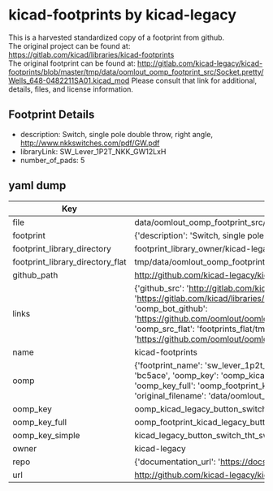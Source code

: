 # kicad-footprints by kicad-legacy  
This is a harvested standardized copy of a footprint from github.  
The original project can be found at:  
https://gitlab.com/kicad/libraries/kicad-footprints  
The original footprint can be found at:
http://gitlab.com/kicad-legacy/kicad-footprints/blob/master/tmp/data/oomlout_oomp_footprint_src/Socket.pretty/Wells_648-0482211SA01.kicad_mod
Please consult that link for additional, details, files, and license information.  
## Footprint Details
* description: Switch, single pole double throw, right angle, http://www.nkkswitches.com/pdf/GW.pdf  
* libraryLink: SW_Lever_1P2T_NKK_GW12LxH  
* number_of_pads: 5  
## yaml dump  
| Key | Value |  
| --- | --- |  
| file | data/oomlout_oomp_footprint_src/kicad-footprints/Button_Switch_THT.pretty/SW_Lever_1P2T_NKK_GW12LxH.kicad_mod |  
| footprint | {'description': 'Switch, single pole double throw, right angle, http://www.nkkswitches.com/pdf/GW.pdf', 'libraryLink': 'SW_Lever_1P2T_NKK_GW12LxH', 'number_of_pads': 5} |  
| footprint_library_directory | footprint_library_owner/kicad-legacy_kicad-footprints |  
| footprint_library_directory_flat | tmp/data/oomlout_oomp_footprint_src/footprints_flat/kicad_legacy_button_switch_tht_sw_lever_1p2t_nkk_gw12lxh/working |  
| github_path | http://github.com/kicad-legacy/kicad-footprints/blob/master/tmp/data/oomlout_oomp_footprint_src/Button_Switch_THT.pretty/SW_Lever_1P2T_NKK_GW12LxH.kicad_mod |  
| links | {'github_src': 'http://gitlab.com/kicad-legacy/kicad-footprints/blob/master/tmp/data/oomlout_oomp_footprint_src/Socket.pretty/Wells_648-0482211SA01.kicad_mod', 'github_src_repo': 'https://gitlab.com/kicad/libraries/kicad-footprints', 'oomp_bot': 'tmp/data/oomlout_oomp_footprint_src/footprints/kicad_legacy_button_switch_tht_sw_lever_1p2t_nkk_gw12lxh/working', 'oomp_bot_github': 'https://github.com/oomlout/oomlout_oomp_footprint_bot/tree/main/tmp/data/oomlout_oomp_footprint_src/footprints/kicad_legacy_button_switch_tht_sw_lever_1p2t_nkk_gw12lxh/working', 'oomp_src_flat': 'footprints_flat/tmp/data/oomlout_oomp_footprint_src/footprints_flat/kicad_legacy_button_switch_tht_sw_lever_1p2t_nkk_gw12lxh/working', 'oomp_src_flat_github': 'https://github.com/oomlout/oomlout_oomp_footprint_src/tree/main/tmp/data/oomlout_oomp_footprint_src/footprints_flat/kicad_legacy_button_switch_tht_sw_lever_1p2t_nkk_gw12lxh/working'} |  
| name | kicad-footprints |  
| oomp | {'footprint_name': 'sw_lever_1p2t_nkk_gw12lxh', 'library_name': 'button_switch_tht', 'md5': 'bc5ace74f95ed6c76abe6fd19d0a9f07', 'md5_10': 'bc5ace74f9', 'md5_5': 'bc5ac', 'md5_6': 'bc5ace', 'oomp_key': 'oomp_kicad_legacy_button_switch_tht_sw_lever_1p2t_nkk_gw12lxh', 'oomp_key_extra': 'oomp_footprint_kicad_legacy_button_switch_tht_sw_lever_1p2t_nkk_gw12lxh', 'oomp_key_full': 'oomp_footprint_kicad_legacy_button_switch_tht_sw_lever_1p2t_nkk_gw12lxh_bc5ace', 'oomp_key_simple': 'kicad_legacy_button_switch_tht_sw_lever_1p2t_nkk_gw12lxh', 'original_filename': 'data/oomlout_oomp_footprint_src/kicad-footprints/Button_Switch_THT.pretty/SW_Lever_1P2T_NKK_GW12LxH.kicad_mod', 'owner_name': 'kicad_legacy'} |  
| oomp_key | oomp_kicad_legacy_button_switch_tht_sw_lever_1p2t_nkk_gw12lxh |  
| oomp_key_full | oomp_footprint_kicad_legacy_button_switch_tht_sw_lever_1p2t_nkk_gw12lxh |  
| oomp_key_simple | kicad_legacy_button_switch_tht_sw_lever_1p2t_nkk_gw12lxh |  
| owner | kicad-legacy |  
| repo | {'documentation_url': 'https://docs.github.com/rest/repos/repos#get-a-repository', 'message': 'Not Found'} |  
| url | http://github.com/kicad-legacy/kicad-footprints |  

